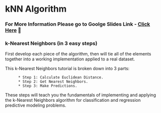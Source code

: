# kNN Algorithm

### For More Information  Please go to Goolge Slides Link -  [Click Here](https://docs.google.com/presentation/d/1DitorH-ERPAH_HDlwhXghNG-zT0l_tszva81A-uE2b8/edit?usp=sharing) &#x1F537;


### k-Nearest Neighbors (in 3 easy steps)
First develop each piece of the algorithm, then will tie all of the elements together into a working implementation applied to a real dataset.

This k-Nearest Neighbors tutorial is broken down into 3 parts:

          * Step 1: Calculate Euclidean Distance.
          * Step 2: Get Nearest Neighbors.
          * Step 3: Make Predictions.
These steps will teach you the fundamentals of implementing and applying the k-Nearest Neighbors algorithm for classification and regression predictive modeling problems.


